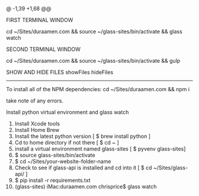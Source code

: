 @ -1,39 +1,68 @@


FIRST TERMINAL WINDOW

cd ~/Sites/duraamen.com && source ~/glass-sites/bin/activate && glass watch




SECOND TERMINAL WINDOW

cd ~/Sites/duraamen.com && source ~/glass-sites/bin/activate && gulp



SHOW AND HIDE FILES
showFiles
hideFiles

______

To install all of the NPM dependencies:
cd ~/Sites/duraamen.com && npm i

take note of any errors.


Install python virtual environment and glass watch

1. Install Xcode tools
2. Install Home Brew
3. Install the latest python version [ $ brew install python ]
4. Cd to home directory if not there [ $ cd ~ ]
5. install a virtual environment named glass-sites [ $ pyvenv glass-sites]
6. $ source glass-sites/bin/activate
7. $ cd ~/Sites/your-website-folder-name
8. Check to see if glass-api is installed and cd into it [ $ cd ~/Sites/glass-api/ ]
9. $ pip install -r requirements.txt
10. (glass-sites) iMac:duraamen.com chrisprice$ glass watch
